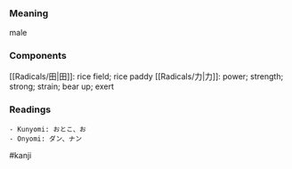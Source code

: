 ### Meaning

male

### Components

[[Radicals/田|田]]: rice field; rice paddy [[Radicals/力|力]]: power; strength; strong; strain; bear up; exert

### Readings

```
- Kunyomi: おとこ、お
- Onyomi: ダン、ナン
```

#kanji